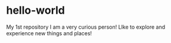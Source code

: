 # hello-world
My 1st repository
I am a very curious person!
LIke to explore and experience new things and places!
